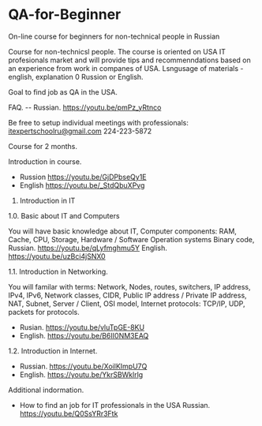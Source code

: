 # QA-for-Beginner
On-line course for beginners for non-technical people in Russian

Course for non-technicsl people. The course is oriented on USA IT profesionals market and will provide tips and recommenndations based on an experience from work in companes of USA. Lsngusage of materials - english, explanation 0 Russion or English.

Goal to find job as QA in the USA.

FAQ. 
 -- Russian. https://youtu.be/pmPz_yRtnco
 
Be free to setup individual meetings with professionals: itexpertschoolru@gmail.com
224-223-5872


Course for 2 months.

Introduction in course. 
 - Russion https://youtu.be/GjDPbseQy1E
 - English https://youtu.be/_StdQbuXPvg


1. Introduction in IT 

1.0. Basic about IT and Computers

You will have basic knowledge about 
  IT,
  Computer components: RAM, Cache, CPU, Storage,
  Hardware / Software
  Operation systems
  Binary code,
 Russian. https://youtu.be/qLyfmghmu5Y
 English. https://youtu.be/uzBci4jSNX0
 
1.1. Introduction in Networking. 

You will familar with terms: 
    Network,
    Nodes, routes, switchers,
    IP address, IPv4, IPv6,
    Network classes,
    CIDR,
    Public IP address / Private IP address,
    NAT,
    Subnet,
    Server / Client,
    OSI model,
    Internet protocols: TCP/IP, UDP,
    packets for protocols.
 - Rusian. https://youtu.be/vluTpGE-8KU
 - English. https://youtu.be/B6II0NM3EAQ
 
1.2. Introduction in Internet.
  - Russian. https://youtu.be/XoilKImpU7Q
  - English. https://youtu.be/YkrSBWklrlg
  
Additional indormation.
 - How to find an job for IT professionals in the USA Russian. https://youtu.be/Q0SsYRr3Ftk
 




